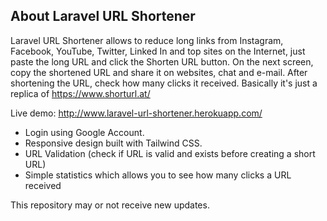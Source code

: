 ## About Laravel URL Shortener

Laravel URL Shortener allows to reduce long links from Instagram, Facebook, YouTube, Twitter, Linked In and top sites on the Internet, just paste the long URL and click the Shorten URL button. On the next screen, copy the shortened URL and share it on websites, chat and e-mail. After shortening the URL, check how many clicks it received. Basically it's just a replica of https://www.shorturl.at/

Live demo: http://www.laravel-url-shortener.herokuapp.com/

- Login using Google Account.
- Responsive design built with Tailwind CSS.
- URL Validation (check if URL is valid and exists before creating a short URL)
- Simple statistics which allows you to see how many clicks a URL received

This repository may or not receive new updates.
